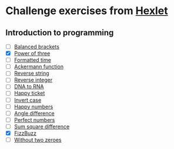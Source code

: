 # Challenge exercises from [Hexlet](https://ru.hexlet.io/)
## Introduction to programming
- [ ] [Balanced brackets]()
- [x] [Power of three](docs/introduction-to-programming/power-of-three.md)
- [ ] [Formatted time]()
- [ ] [Ackermann function]()
- [ ] [Reverse string]()
- [ ] [Reverse integer]()
- [ ] [DNA to RNA]()
- [ ] [Happy ticket]()
- [ ] [Invert case]()
- [ ] [Happy numbers]()
- [ ] [Angle difference]()
- [ ] [Perfect numbers]()
- [ ] [Sum square difference]()
- [x] [FizzBuzz](docs/introduction-to-programming/fizzbuzz.md)
- [ ] [Without two zeroes]()
